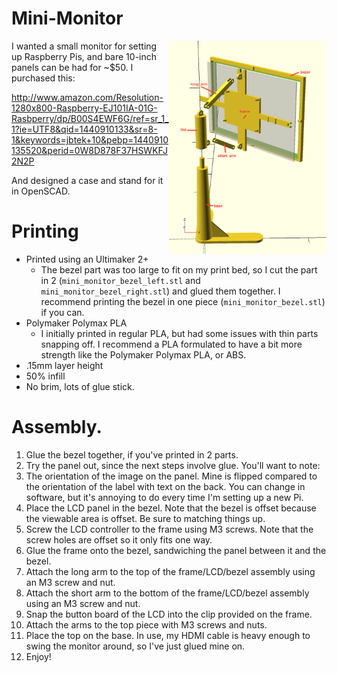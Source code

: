 # Mini-Monitor

<img align="right" width="50%" src="mini_monitor.png"/>

I wanted a small monitor for setting up Raspberry Pis, and bare 10-inch panels can be had for ~$50.  I purchased this:

http://www.amazon.com/Resolution-1280x800-Raspberry-EJ101IA-01G-Rasbperry/dp/B00S4EWF6G/ref=sr_1_1?ie=UTF8&qid=1440910133&sr=8-1&keywords=jbtek+10&pebp=1440910135520&perid=0W8D878F37HSWKFJ2N2P

And designed a case and stand for it in OpenSCAD.

# Printing

* Printed using an Ultimaker 2+
  * The bezel part was too large to fit on my print bed, so I cut the part in 2 (`mini_monitor_bezel_left.stl` and `mini_monitor_bezel_right.stl`) and glued them together.  I recommend printing the bezel in one piece (`mini_monitor_bezel.stl`) if you can.
* Polymaker Polymax PLA
  * I initially printed in regular PLA, but had some issues with thin parts snapping off.  I recommend a PLA formulated to have a bit more strength like the Polymaker Polymax PLA, or ABS.
* .15mm layer height
* 50% infill
* No brim, lots of glue stick.

# Assembly.

1. Glue the bezel together, if you've printed in 2 parts.
1. Try the panel out, since the next steps involve glue.  You'll want to note:
  1. The orientation of the image on the panel.  Mine is flipped compared to the orientation of the label with text on the back.  You can change in software, but it's annoying to do every time I'm setting up a new Pi.
1. Place the LCD panel in the bezel.  Note that the bezel is offset because the viewable area is offset.  Be sure to matching things up.
1. Screw the LCD controller to the frame using M3 screws.  Note that the screw holes are offset so it only fits one way.
1. Glue the frame onto the bezel, sandwiching the panel between it and the bezel.
1. Attach the long arm to the top of the frame/LCD/bezel assembly using an M3 screw and nut.
1. Attach the short arm to the bottom of the frame/LCD/bezel assembly using an M3 screw and nut.
1. Snap the button board of the LCD into the clip provided on the frame.
1. Attach the arms to the top piece with M3 screws and nuts.
1. Place the top on the base.  In use, my HDMI cable is heavy enough to swing the monitor around, so I've just glued mine on.
1. Enjoy!
